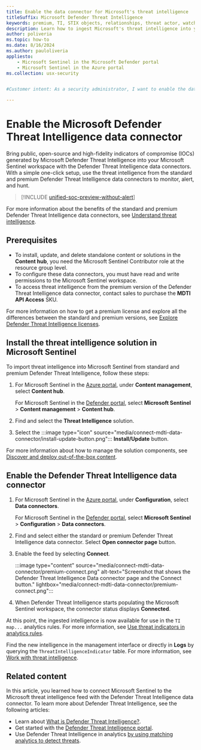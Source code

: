 ```yaml
---
title: Enable the data connector for Microsoft's threat intelligence
titleSuffix: Microsoft Defender Threat Intelligence
keywords: premium, TI, STIX objects, relationships, threat actor, watchlist, license
description: Learn how to ingest Microsoft's threat intelligence into your Microsoft Sentinel workspace to generate high-fidelity alerts and incidents.
author: poliveria  
ms.topic: how-to
ms.date: 8/16/2024
ms.author: pauloliveria 
appliesto:
    - Microsoft Sentinel in the Microsoft Defender portal
    - Microsoft Sentinel in the Azure portal
ms.collection: usx-security


#Customer intent: As a security administrator, I want to enable the data connector for Microsoft Defender Threat Intelligence so that I can ingest high fidelity threat intelligence into my Microsoft Sentinel workspace for enhanced threat monitoring and response.

---
```


# Enable the Microsoft Defender Threat Intelligence data connector

Bring public, open-source and high-fidelity indicators of compromise (IOCs) generated by Microsoft Defender Threat Intelligence into your Microsoft Sentinel workspace with the Defender Threat Intelligence data connectors. With a simple one-click setup, use the threat intelligence from the standard and premium Defender Threat Intelligence data connectors to monitor, alert, and hunt.

> [!INCLUDE [unified-soc-preview-without-alert](includes/unified-soc-preview-without-alert.md)]

For more information about the benefits of the standard and premium Defender Threat Intelligence data connectors, see [Understand threat intelligence](understand-threat-intelligence.md#add-threat-intelligence-to-microsoft-sentinel-with-the-defender-threat-intelligence-data-connector).

## Prerequisites

- To install, update, and delete standalone content or solutions in the **Content hub**, you need the Microsoft Sentinel Contributor role at the resource group level.
- To configure these data connectors, you must have read and write permissions to the Microsoft Sentinel workspace.
- To access threat intelligence from the premium version of the Defender Threat Intelligence data connector, contact sales to purchase the **MDTI API Access** SKU. 

For more information on how to get a premium license and explore all the differences between the standard and premium versions, see [Explore Defender Threat Intelligence licenses](https://www.microsoft.com/security/business/siem-and-xdr/microsoft-defender-threat-intelligence#areaheading-oc8e7d).

## Install the threat intelligence solution in Microsoft Sentinel

To import threat intelligence into Microsoft Sentinel from standard and premium Defender Threat Intelligence, follow these steps:

1. For Microsoft Sentinel in the [Azure portal](https://portal.azure.com), under **Content management**, select **Content hub**.

   For Microsoft Sentinel in the [Defender portal](https://security.microsoft.com/), select **Microsoft Sentinel** > **Content management** > **Content hub**.

1. Find and select the **Threat Intelligence** solution.

1. Select the :::image type="icon" source="media/connect-mdti-data-connector/install-update-button.png"::: **Install/Update** button.

For more information about how to manage the solution components, see [Discover and deploy out-of-the-box content](sentinel-solutions-deploy.md).

## Enable the Defender Threat Intelligence data connector

1. For Microsoft Sentinel in the [Azure portal](https://portal.azure.com), under **Configuration**, select **Data connectors**.

   For Microsoft Sentinel in the [Defender portal](https://security.microsoft.com/), select **Microsoft Sentinel** > **Configuration** > **Data connectors**.

1. Find and select either the standard or premium Defender Threat Intelligence data connector. Select **Open connector page** button.

1. Enable the feed by selecting **Connect**.

    :::image type="content" source="media/connect-mdti-data-connector/premium-connect.png" alt-text="Screenshot that shows the Defender Threat Intelligence Data connector page and the Connect button." lightbox="media/connect-mdti-data-connector/premium-connect.png"::: 

1. When Defender Threat Intelligence starts populating the Microsoft Sentinel workspace, the connector status displays **Connected**.

At this point, the ingested intelligence is now available for use in the `TI map...` analytics rules. For more information, see [Use threat indicators in analytics rules](use-threat-indicators-in-analytics-rules.md). 

Find the new intelligence in the management interface or directly in **Logs** by querying the `ThreatIntelligenceIndicator` table. For more information, see [Work with threat intelligence](work-with-threat-indicators.md).

## Related content

In this article, you learned how to connect Microsoft Sentinel to the Microsoft threat intelligence feed with the Defender Threat Intelligence data connector. To learn more about Defender Threat Intelligence, see the following articles:

- Learn about [What is Defender Threat Intelligence?](/defender/threat-intelligence/what-is-microsoft-defender-threat-intelligence-defender-ti).
- Get started with the [Defender Threat Intelligence portal](/defender/threat-intelligence/learn-how-to-access-microsoft-defender-threat-intelligence-and-make-customizations-in-your-portal).
- Use Defender Threat Intelligence in analytics [by using matching analytics to detect threats](use-matching-analytics-to-detect-threats.md).
